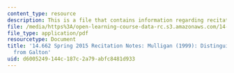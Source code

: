 ```yaml
---
content_type: resource
description: This is a file that contains information regarding recitation 12.
file: /media/https%3A/open-learning-course-data-rc.s3.amazonaws.com/14-662-labor-economics-ii-spring-2015/d6005249144c187c2a79abfc8481d933_MIT14_662S15_Recitation12.pdf
file_type: application/pdf
resourcetype: Document
title: '14.662 Spring 2015 Recitation Notes: Mulligan (1999): Distinguishing Becker-Tomes
  from Galton'
uid: d6005249-144c-187c-2a79-abfc8481d933
---
```

